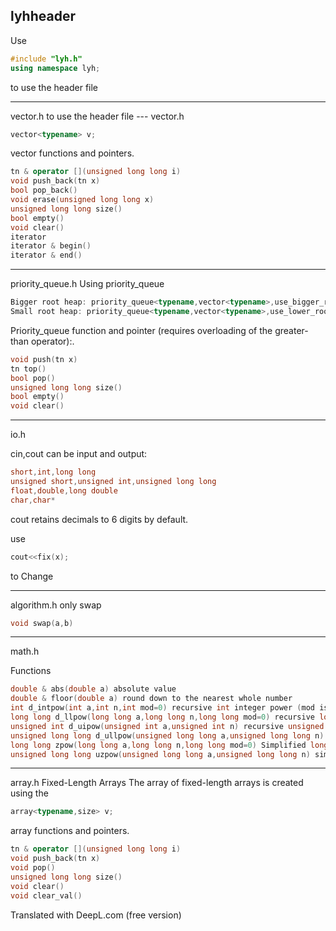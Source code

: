 ## lyhheader
Use
```cpp
#include "lyh.h"
using namespace lyh;
```
to use the header file

---
vector.h
to use the header file --- vector.h
```cpp
vector<typename> v;
```
vector functions and pointers.
```cpp
tn & operator [](unsigned long long i)
void push_back(tn x)
bool pop_back()
void erase(unsigned long long x)
unsigned long long size()
bool empty()
void clear()
iterator
iterator & begin()
iterator & end()
```
---
priority_queue.h
Using priority_queue
``` cpp
Bigger root heap: priority_queue<typename,vector<typename>,use_bigger_root> q;
Small root heap: priority_queue<typename,vector<typename>,use_lower_root> q;
```
Priority_queue function and pointer (requires overloading of the greater-than operator):.
```cpp
void push(tn x)
tn top()
bool pop()
unsigned long long size()
bool empty()
void clear()
```
---
io.h

cin,cout can be input and output:
```cpp
short,int,long long
unsigned short,unsigned int,unsigned long long
float,double,long double
char,char*
```
cout retains decimals to 6 digits by default.

use
```cpp
cout<<fix(x); 
```
to Change

---
algorithm.h only swap
```cpp
void swap(a,b)
```
---
math.h

Functions
```cpp
double & abs(double a) absolute value
double & floor(double a) round down to the nearest whole number
int d_intpow(int a,int n,int mod=0) recursive int integer power (mod is modulus, do not need modulus when not filled, the same below)
long long d_llpow(long long a,long long n,long long mod=0) recursive long long integer power
unsigned int d_uipow(unsigned int a,unsigned int n) recursive unsigned int integer power
unsigned long long d_ullpow(unsigned long long a,unsigned long long n) recursive unsigned long long powers of integers
long long zpow(long long a,long long n,long long mod=0) Simplified long long powers
unsigned long long uzpow(unsigned long long a,unsigned long long n) simplified version unsigned long long power
```
---
array.h
Fixed-Length Arrays
The array of fixed-length arrays is created using the
```cpp
array<typename,size> v;
```
array functions and pointers.
```cpp
tn & operator [](unsigned long long i)
void push_back(tn x)
void pop()
unsigned long long size()
void clear()
void clear_val()
```
Translated with DeepL.com (free version)
